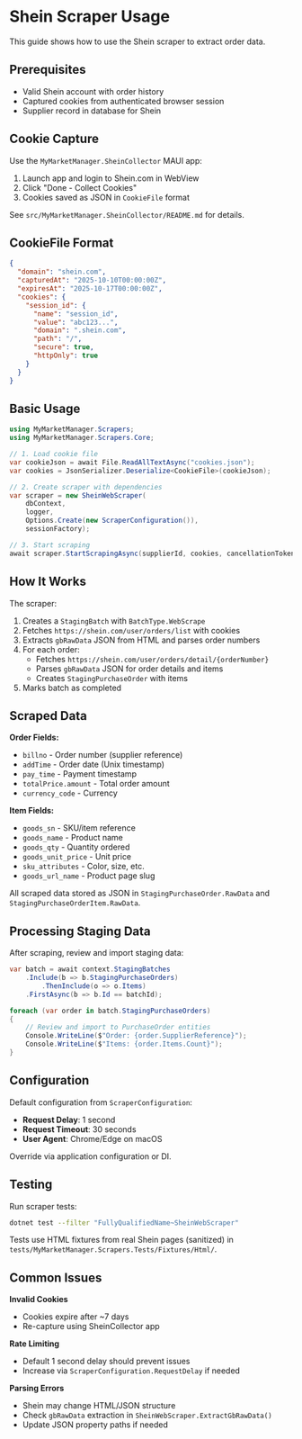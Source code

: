 # Shein Scraper Usage

This guide shows how to use the Shein scraper to extract order data.

## Prerequisites

- Valid Shein account with order history
- Captured cookies from authenticated browser session
- Supplier record in database for Shein

## Cookie Capture

Use the `MyMarketManager.SheinCollector` MAUI app:

1. Launch app and login to Shein.com in WebView
2. Click "Done - Collect Cookies"
3. Cookies saved as JSON in `CookieFile` format

See `src/MyMarketManager.SheinCollector/README.md` for details.

## CookieFile Format

```json
{
  "domain": "shein.com",
  "capturedAt": "2025-10-10T00:00:00Z",
  "expiresAt": "2025-10-17T00:00:00Z",
  "cookies": {
    "session_id": {
      "name": "session_id",
      "value": "abc123...",
      "domain": ".shein.com",
      "path": "/",
      "secure": true,
      "httpOnly": true
    }
  }
}
```

## Basic Usage

```csharp
using MyMarketManager.Scrapers;
using MyMarketManager.Scrapers.Core;

// 1. Load cookie file
var cookieJson = await File.ReadAllTextAsync("cookies.json");
var cookies = JsonSerializer.Deserialize<CookieFile>(cookieJson);

// 2. Create scraper with dependencies
var scraper = new SheinWebScraper(
    dbContext, 
    logger, 
    Options.Create(new ScraperConfiguration()),
    sessionFactory);

// 3. Start scraping
await scraper.StartScrapingAsync(supplierId, cookies, cancellationToken);
```

## How It Works

The scraper:
1. Creates a `StagingBatch` with `BatchType.WebScrape`
2. Fetches `https://shein.com/user/orders/list` with cookies
3. Extracts `gbRawData` JSON from HTML and parses order numbers
4. For each order:
   - Fetches `https://shein.com/user/orders/detail/{orderNumber}`
   - Parses `gbRawData` JSON for order details and items
   - Creates `StagingPurchaseOrder` with items
5. Marks batch as completed

## Scraped Data

**Order Fields:**
- `billno` - Order number (supplier reference)
- `addTime` - Order date (Unix timestamp)
- `pay_time` - Payment timestamp
- `totalPrice.amount` - Total order amount
- `currency_code` - Currency

**Item Fields:**
- `goods_sn` - SKU/item reference
- `goods_name` - Product name
- `goods_qty` - Quantity ordered
- `goods_unit_price` - Unit price
- `sku_attributes` - Color, size, etc.
- `goods_url_name` - Product page slug

All scraped data stored as JSON in `StagingPurchaseOrder.RawData` and `StagingPurchaseOrderItem.RawData`.

## Processing Staging Data

After scraping, review and import staging data:

```csharp
var batch = await context.StagingBatches
    .Include(b => b.StagingPurchaseOrders)
        .ThenInclude(o => o.Items)
    .FirstAsync(b => b.Id == batchId);

foreach (var order in batch.StagingPurchaseOrders)
{
    // Review and import to PurchaseOrder entities
    Console.WriteLine($"Order: {order.SupplierReference}");
    Console.WriteLine($"Items: {order.Items.Count}");
}
```

## Configuration

Default configuration from `ScraperConfiguration`:
- **Request Delay**: 1 second
- **Request Timeout**: 30 seconds
- **User Agent**: Chrome/Edge on macOS

Override via application configuration or DI.

## Testing

Run scraper tests:

```bash
dotnet test --filter "FullyQualifiedName~SheinWebScraper"
```

Tests use HTML fixtures from real Shein pages (sanitized) in `tests/MyMarketManager.Scrapers.Tests/Fixtures/Html/`.

## Common Issues

**Invalid Cookies**
- Cookies expire after ~7 days
- Re-capture using SheinCollector app

**Rate Limiting**
- Default 1 second delay should prevent issues
- Increase via `ScraperConfiguration.RequestDelay` if needed

**Parsing Errors**
- Shein may change HTML/JSON structure
- Check `gbRawData` extraction in `SheinWebScraper.ExtractGbRawData()`
- Update JSON property paths if needed
